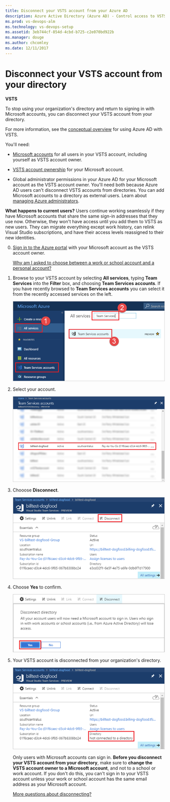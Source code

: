 ```yaml
---
title: Disconnect your VSTS account from your Azure AD
description: Azure Active Directory (Azure AD) - Control access to VSTS (VSTS, Visual Studio Online, VSO)
ms.prod: vs-devops-alm
ms.technology: vs-devops-setup
ms.assetid: 3eb744cf-854d-4cbd-b725-c2e070bd922b
ms.manager: douge
ms.author: chcomley
ms.date: 12/11/2017
---
```


#  Disconnect your VSTS account from your directory

**VSTS**

<a name="DisconnectDirectory"></a>

To stop using your organization's directory and return to signing in with Microsoft accounts, 
you can disconnect your VSTS account from your directory. 

For more information, see the [conceptual overview](access-with-azure-ad.md) for using Azure AD with VSTS.


You'll need:

*	[Microsoft accounts](https://signup.live.com/) 
for all users in your VSTS account, 
including yourself as VSTS account owner.

*	[VSTS account ownership](faq-change-app-access.md#find-owner) for your Microsoft account. 

*	Global administrator permissions in your Azure AD 
for your Microsoft account as the VSTS account owner. You'll need both 
because Azure AD users can't disconnect VSTS accounts from directories. 
You can add Microsoft accounts to a directory as external users. 
Learn about [managing Azure administrators](https://azure.microsoft.com/en-us/documentation/articles/active-directory-assign-admin-roles/).

**What happens to current users?**  Users continue working seamlessly if they have Microsoft accounts 
that share the same sign-in addresses that they use now.
Otherwise, they won't have access until you add them to 
VSTS as new users. They can migrate everything except work history, 
can relink Visual Studio subscriptions, and have their access levels reassigned to their new identities.

0.	[Sign in to the Azure portal](https://portal.azure.com/) 
with your Microsoft account as the VSTS account owner.

	[Why am I asked to choose between a work or school account and a personal account?](faq-azure-access.md#ChooseOrgAcctMSAcct)

0.	Browse to your VSTS account by selecting **All services**, typing **Team Services** into the **Filter** box, and choosing **Team Services accounts**. If you have recently browsed to **Team Services accounts** you can select it from the recently accessed services on the left.

    ![Azure Portal, Team Services accounts](_img/manage-work-access/browse-to-team-services.png)

0. Select your account.

    ![Azure portal, VSTS, select your account](_img/manage-work-access/select-team-services-account.png)

0.	Chooose **Disconnect**.

	![Configure account](_img/manage-work-access/azure-configure-disconnect.png)

0. Choose **Yes** to confirm.

	![Disconnect account from directory](_img/manage-work-access/azuredisconnectdirectory1.png)

0.	Your VSTS account is disconnected from your organization's directory.

	![Account is now disconnected from your directory](_img/manage-work-access/azuredisconnectdirectory3.png)

	Only users with Microsoft accounts can sign in.
	**Before you disconnect your VSTS account from your directory**, 
	make sure to **change the VSTS account owner to a Microsoft account**, 
	and not to a school or work account. If you don't do this, 
	you can't sign in to your VSTS account unless your work or school 
	account has the same email address as your Microsoft account.

	[More questions about disconnecting?](faq-azure-access.md#faq-disconnect)






